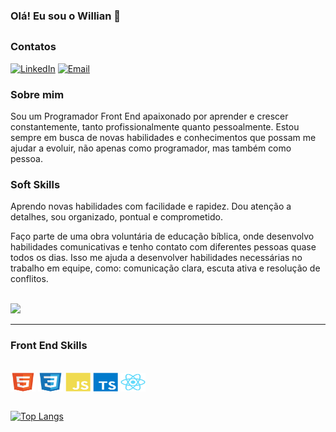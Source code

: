 ### Olá! Eu sou o Willian 👋
##

### Contatos

[![LinkedIn](https://img.shields.io/badge/LinkedIn-0077B5?style=for-the-badge&logo=linkedin&logoColor=white)](https://www.linkedin.com/in/willian-serafim-9481782a4/)
[![Email](https://img.shields.io/badge/Gmail-D14836?style=for-the-badge&logo=gmail&logoColor=white)](mailto:willianserafim2017@gmail.com)



### Sobre mim
Sou um Programador Front End apaixonado por aprender e crescer constantemente, tanto profissionalmente quanto pessoalmente. Estou sempre em busca de novas habilidades e conhecimentos que possam me ajudar a evoluir, não apenas como programador, mas também como pessoa. 

### Soft Skills

Aprendo novas habilidades com facilidade e rapidez. Dou atenção a detalhes, sou organizado, pontual e comprometido.

Faço parte de uma obra voluntária de educação bíblica, onde desenvolvo habilidades comunicativas e tenho contato com diferentes pessoas quase todos os dias. Isso me ajuda a desenvolver habilidades necessárias no trabalho em equipe, como: comunicação clara, escuta ativa e resolução de conflitos.

<br/>

<img src="https://github-readme-stats.vercel.app/api?username=willian-seraf1m&show_icons=true&theme=dark" />

<hr/>

### Front End Skills 

<div style="display: inline_block"><br>
  <img align="center" alt="HTML" height="30" width="40" src="https://raw.githubusercontent.com/devicons/devicon/master/icons/html5/html5-original.svg">
  <img align="center" alt="CSS" height="30" width="40" src="https://raw.githubusercontent.com/devicons/devicon/master/icons/css3/css3-original.svg">
  <img align="center" alt="JS" height="30" width="40" src="https://raw.githubusercontent.com/devicons/devicon/master/icons/javascript/javascript-plain.svg">
  <img align="center" alt="Ts" height="30" width="40" src="https://raw.githubusercontent.com/devicons/devicon/master/icons/typescript/typescript-plain.svg">
  <img align="center" alt="React" height="30" width="40" src="https://raw.githubusercontent.com/devicons/devicon/master/icons/react/react-original.svg">

</div>

<br/>

[![Top Langs](https://github-readme-stats.vercel.app/api/top-langs/?username=willian-seraf1m&layout=compact&theme=dark)](https://github.com/anuraghazra/github-readme-stats)

